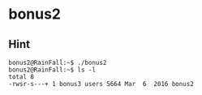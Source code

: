 # bonus2

## Hint

```shell-session
bonus2@RainFall:~$ ./bonus2
bonus2@RainFall:~$ ls -l
total 8
-rwsr-s---+ 1 bonus3 users 5664 Mar  6  2016 bonus2
```
